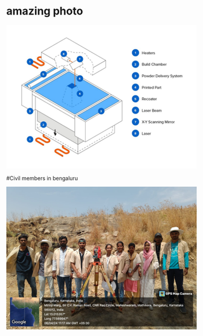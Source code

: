 # amazing photo

![photo of the thing](assets/screenshot.png)

#Civil members in bengaluru

![Photo of them](assets/WhatsApp%20Image%202024-07-27%20at%208.14.28%20AM.jpeg)